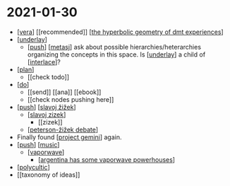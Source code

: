# 2021-01-30

- [[vera]] [[recommended]] [[the hyperbolic geometry of dmt experiences]]
- [[underlay]]
  - [[push]] [[metasj]] ask about possible hierarchies/heterarchies organizing the concepts in this space. Is [[underlay]] a child of [[interlace]]?
- [[plan]]
  - [[check todo]]
- [[do]]
  - [[send]] [[ana]] [[ebook]]
  - [[check nodes pushing here]]
- [[push]] [[slavoj žižek]]
  - [[slavoj zizek]]
    - [[zizek]]
  - [[peterson-žižek debate]]
- Finally found [[project gemini]] again.
- [[push]] [[music]]
  - [[vaporwave]]
    - [[argentina has some vaporwave powerhouses]]
- [[polycultic]]
- [[taxonomy of ideas]]

[//begin]: # "Autogenerated link references for markdown compatibility"
[vera]: ../vera "Vera"
[the hyperbolic geometry of dmt experiences]: ../the-hyperbolic-geometry-of-dmt-experiences "The Hyperbolic Geometry of Dmt Experiences"
[underlay]: ../underlay "Underlay"
[push]: ../push "Push"
[metasj]: ../metasj "Metasj"
[interlace]: ../interlace "Interlace"
[plan]: ../plan "Plan"
[do]: ../do "Do"
[slavoj žižek]: ../slavoj-žižek "Slavoj Žižek"
[slavoj zizek]: ../slavoj-zizek "Slavoj Zizek"
[peterson-žižek debate]: ../peterson-žižek-debate "Peterson Žižek Debate"
[project gemini]: ../project-gemini "Project Gemini"
[music]: ../music "Music"
[vaporwave]: ../vaporwave "Vaporwave"
[argentina has some vaporwave powerhouses]: ../argentina-has-some-vaporwave-powerhouses "Argentina Has Some Vaporwave Powerhouses"
[polycultic]: ../polycultic "Polycultic"
[//end]: # "Autogenerated link references"